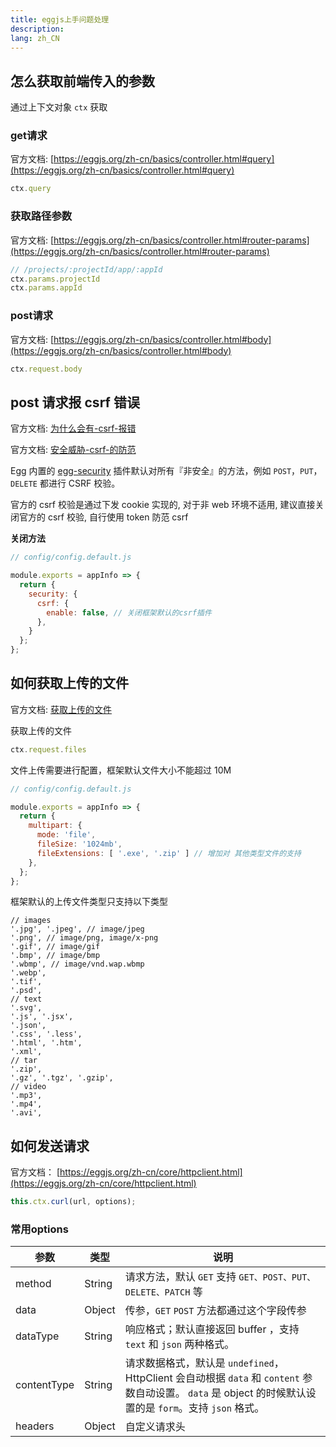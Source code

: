 ```yaml
---
title: eggjs上手问题处理
description: 
lang: zh_CN
---
```


## 怎么获取前端传入的参数

通过上下文对象 `ctx` 获取

### get请求

官方文档: [https://eggjs.org/zh-cn/basics/controller.html#query](https://eggjs.org/zh-cn/basics/controller.html#query)

```js
ctx.query
```

### 获取路径参数

官方文档: [https://eggjs.org/zh-cn/basics/controller.html#router-params](https://eggjs.org/zh-cn/basics/controller.html#router-params)

```js
// /projects/:projectId/app/:appId
ctx.params.projectId
ctx.params.appId
```

### post请求

官方文档: [https://eggjs.org/zh-cn/basics/controller.html#body](https://eggjs.org/zh-cn/basics/controller.html#body)

```js
ctx.request.body
```

## post 请求报 csrf 错误

官方文档: [为什么会有-csrf-报错](https://eggjs.org/zh-cn/faq.html#为什么会有-csrf-报错)

官方文档: [安全威胁-csrf-的防范](https://eggjs.org/zh-cn/core/security.html#安全威胁-csrf-的防范)

Egg 内置的 [egg-security](https://github.com/eggjs/egg-security/) 插件默认对所有『非安全』的方法，例如 `POST`，`PUT`，`DELETE` 都进行 CSRF 校验。

官方的 csrf 校验是通过下发 cookie 实现的, 对于非 web 环境不适用, 建议直接关闭官方的 csrf 校验, 自行使用 token 防范 csrf

**关闭方法**

```js
// config/config.default.js

module.exports = appInfo => {
  return {
    security: {
      csrf: {
        enable: false, // 关闭框架默认的csrf插件
      },
    }
  };
};

```

## 如何获取上传的文件

官方文档: [获取上传的文件](https://eggjs.org/zh-cn/basics/controller.html#获取上传的文件)

获取上传的文件

```js
ctx.request.files
```

文件上传需要进行配置，框架默认文件大小不能超过 10M

```js
// config/config.default.js

module.exports = appInfo => {
  return {
    multipart: {
      mode: 'file',
      fileSize: '1024mb',
      fileExtensions: [ '.exe', '.zip' ] // 增加对 其他类型文件的支持
    },
  };
};

```

框架默认的上传文件类型只支持以下类型

```
// images
'.jpg', '.jpeg', // image/jpeg
'.png', // image/png, image/x-png
'.gif', // image/gif
'.bmp', // image/bmp
'.wbmp', // image/vnd.wap.wbmp
'.webp',
'.tif',
'.psd',
// text
'.svg',
'.js', '.jsx',
'.json',
'.css', '.less',
'.html', '.htm',
'.xml',
// tar
'.zip',
'.gz', '.tgz', '.gzip',
// video
'.mp3',
'.mp4',
'.avi',
```

## 如何发送请求

官方文档： [https://eggjs.org/zh-cn/core/httpclient.html](https://eggjs.org/zh-cn/core/httpclient.html)

```js
this.ctx.curl(url, options);
```

### 常用options

| 参数        | 类型   | 说明                                                         |
| ----------- | ------ | ------------------------------------------------------------ |
| method      | String | 请求方法，默认 `GET` 支持 `GET、POST、PUT、DELETE、PATCH` 等 |
| data        | Object | 传参，`GET` `POST` 方法都通过这个字段传参                    |
| dataType    | String | 响应格式；默认直接返回 buffer ，支持 `text` 和 `json` 两种格式。 |
| contentType | String | 请求数据格式，默认是 `undefined`，HttpClient 会自动根据 `data` 和 `content` 参数自动设置。 `data` 是 object 的时候默认设置的是 `form`。支持 `json` 格式。 |
| headers     | Object | 自定义请求头                                                 |

